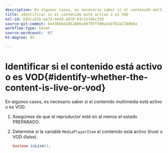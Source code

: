 ```yaml
---
description: En algunos casos, es necesario saber si el contenido multimedia está activo o es VOD.
title: Identificar si el contenido está activo o es VOD
exl-id: b93cc61b-aa72-4edd-a070-93c111dec339
source-git-commit: be43bbbd1051886c8979ff590a3197b2a7249b6a
workflow-type: tm+mt
source-wordcount: '67'
ht-degree: 0%

---
```


# Identificar si el contenido está activo o es VOD{#identify-whether-the-content-is-live-or-vod}

En algunos casos, es necesario saber si el contenido multimedia está activo o es VOD.

1. Asegúrese de que el reproductor esté en al menos el estado PREPARADO.
1. Determine si la variable `MediaPlayerItem` el contenido está activo (true) o VOD (false).

   ```java
   boolean isLive();
   ```
